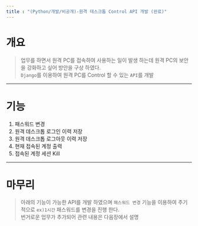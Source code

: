 ```yaml
---
title : "(Python/개발/비공개)-원격 데스크톱 Control API 개발 (완료)"
---
```


# 개요
>업무를 하면서 원격 PC를 접속하여 사용하는 일이 발생 하는데 원격 PC의 보안을 강화하고 싶어 방안을 구상 하였다.<br>`Django`를 이용하여 원격 PC를 Control 할 수 있는 `API`를 개발

---

# 기능
1. 패스워드 변경
1. 원격 데스크톱 로그인 이력 저장
1. 원격 데스크톱 로그아웃 이력 저장
1. 현재 접속된 계정 출력
1. 접속된 계정 세션 Kill

---

# 마무리
>아래의 기능이 가능한 API를 개발 하였으며 `패스워드 변경` 기능을 이용하여 주기적으로 `ex)1시간` 패스워드를 변경을 진행 한다.<br>번거로운 업무가 추가되어 관련 내용은 다음장에서 설명